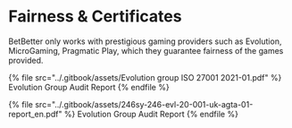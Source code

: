 # Fairness & Certificates

BetBetter only works with prestigious gaming providers such as Evolution, MicroGaming, Pragmatic Play, which they guarantee fairness of the games provided.&#x20;

&#x20;

{% file src="../.gitbook/assets/Evolution group ISO 27001 2021-01.pdf" %}
Evolution Group Audit Report
{% endfile %}

{% file src="../.gitbook/assets/246sy-246-evl-20-001-uk-agta-01-report_en.pdf" %}
Evolution Group Audit Report
{% endfile %}
